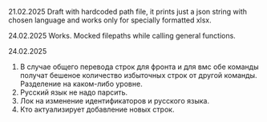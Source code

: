 21.02.2025
Draft with hardcoded path file, it prints just a json string with chosen language and works only for specially formatted xlsx.

24.02.2025
Works. Mocked filepaths while calling general functions.

24.02.2025
1) В случае общего перевода строк для фронта и для вмс обе команды получат бешеное количество избыточных строк от другой команды. Разделение на каком-либо уровне.
2) Русский язык не надо парсить.
3) Лок на изменение идентификаторов и русского языка.
4) Кто актуализирует добавление новых строк.
